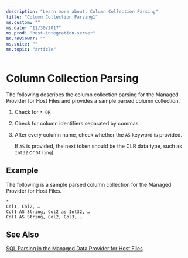 ```yaml
---
description: "Learn more about: Column Collection Parsing"
title: "Column Collection Parsing1"
ms.custom: ""
ms.date: "11/30/2017"
ms.prod: "host-integration-server"
ms.reviewer: ""
ms.suite: ""
ms.topic: "article"
---
```

# Column Collection Parsing
The following describes the column collection parsing for the Managed Provider for Host Files and provides a sample parsed column collection.  
  
1.  Check for `* OR`  
  
2.  Check for column identifiers separated by commas.  
  
3.  After every column name, check whether the `AS` keyword is provided.  
  
     If `AS` is provided, the next token should be the CLR data type, such as  `Int32` or `String`).  
  
## Example  
 The following is a sample parsed column collection for the Managed Provider for Host Files.  
  
```  
*  
Col1, Col2, …  
Col1 AS String, Col2 as Int32, …  
Col1 AS String, Col2, Col3, …  
```  
  
## See Also  
 [SQL Parsing in the Managed Data Provider for Host Files](../core/sql-parsing-in-the-managed-data-provider-for-host-files2.md)
